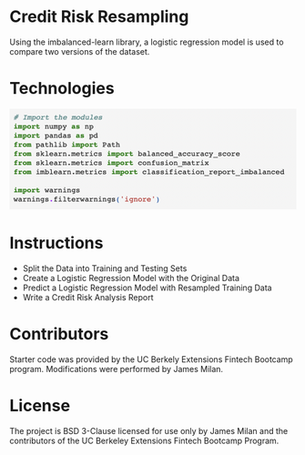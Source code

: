 # Credit Risk Resampling
Using the imbalanced-learn library, a logistic regression model is used to compare two versions of the dataset.

# Technologies
![](https://github.com/JEKlektik/Mod_12/blob/ed48bfaf4432c0e165945ced43d1ea9e4ec888f4/Resources/Screen%20Shot%202022-05-29%20at%209.59.00%20PM.png)

# Instructions
- Split the Data into Training and Testing Sets
- Create a Logistic Regression Model with the Original Data
- Predict a Logistic Regression Model with Resampled Training Data
- Write a Credit Risk Analysis Report

# Contributors
Starter code was provided by the UC Berkely Extensions Fintech Bootcamp program. Modifications were performed by James Milan.

# License
The project is BSD 3-Clause licensed for use only by James Milan and the contributors of the UC Berkeley Extensions Fintech Bootcamp Program.
